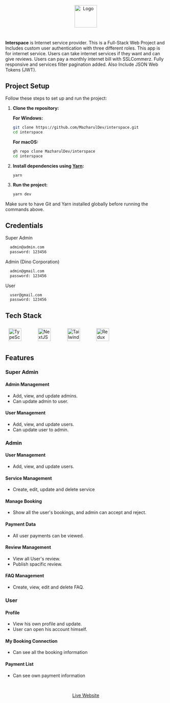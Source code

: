 <p align="center">
  <img src="https://i.ibb.co/hX4xjBB/interspace.webp" alt="Logo" width="70" style="max-width: 200px;">
</p>

#

**Interspace** is Internet service provider. This is a Full-Stack Web Project and Includes custom user authentication with three different roles. This app is for internet service. Users can take internet services if they want and can give reviews. Users can pay a monthly internet bill with SSLCommerz. Fully responsive and services filter pagination added. Also Include JSON Web Tokens (JWT).

## Project Setup

Follow these steps to set up and run the project:

1. **Clone the repository:**

   **For Windows:**

   ```bash
   git clone https://github.com/MazharulDev/interspace.git
   cd interspace
   ```

   **For macOS:**

   ```bash
   gh repo clone MazharulDev/interspace
   cd interspace
   ```

2. **Install dependencies using [Yarn](https://yarnpkg.com/):**

   ```bash
   yarn
   ```

3. **Run the project:**
   ```bash
   yarn dev
   ```

Make sure to have Git and Yarn installed globally before running the commands above.

## Credentials

Super Admin

```bash
  admin@admin.com
  password: 123456
```

Admin (Dino Corporation)

```bash
  admin@gmail.com
  password: 123456
```

User

```bash
  user@gmail.com
  password: 123456
```

## Tech Stack

<div align="left">  
<a href="https://www.typescriptlang.org/" target="_blank"><img style="margin: 10px" src="https://profilinator.rishav.dev/skills-assets/typescript-original.svg" alt="TypeScript" height="40" /></a>  
<span style="margin: 0 10px;">&nbsp;</span>
<a href="https://nextjs.org/" target="_blank"><img style="margin: 10px" src="https://profilinator.rishav.dev/skills-assets/nextjs.png" alt="NextJS" height="40" /></a> 
<span style="margin: 0 10px;">&nbsp;</span> 
<a href="https://www.tailwindcss.com/" target="_blank"><img style="margin: 10px" src="https://profilinator.rishav.dev/skills-assets/tailwindcss.svg" alt="Tailwind CSS" height="40" /></a>  
<span style="margin: 0 10px;">&nbsp;</span>
<a href="https://redux.js.org/" target="_blank"><img style="margin: 10px" src="https://profilinator.rishav.dev/skills-assets/redux-original.svg" alt="Redux" height="40" /></a>  
</div>

## Features

### Super Admin

#### Admin Management

- Add, view, and update admins.
- Can update admin to user.

#### User Management

- Add, view, and update users.
- Can update user to admin.

### Admin

#### User Management

- Add, view, and update users.

#### Service Management

- Create, edit, update and delete service

#### Manage Booking

- Show all the user's bookings, and admin can accept and reject.

#### Payment Data

- All user payments can be viewed.

#### Review Management

- View all User's review.
- Publish spacific review.

#### FAQ Management

- Create, view, edit and delete FAQ.

### User

#### Profile

- View his own profile and update.
- User can open his account himself.

#### My Booking Connection

- Can see all the booking information

#### Payment List

- Can see own payment information

<span style="margin: 10 0;">&nbsp;</span>

<p align="center">
  <a href="https://interspace-jet.vercel.app/" target="_blank">Live Website</a>
</p>
